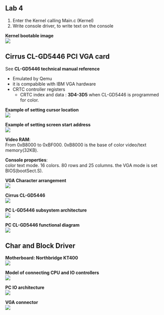 ## Lab 4
1. Enter the Kernel calling Main.c (Kernel)
2. Write console driver, to write text on the console

**Kernel bootable image**  
![](../../documentation/images/kernel-bootable-image.png)

##  Cirrus CL-GD5446 PCI VGA card
See **CL-GD5446 technical manual reference**  
- Emulated by Qemu
- it is compabible with IBM VGA hardware
- CRTC controller registers
  - CRTC index and data : **3D4-3D5** when CL-GD5446 is programmed for color.

**Example of setting cursor location**  
![](../../documentation/images/Kervel-VGA-CTR-Example.png)

**Example of setting screen start address**  
![](../../documentation/images/Kervel-VGA-CTR-Example2.png)


**Video RAM**:  
From  0xB8000 to 0xBF000. 0xB8000 is the base of color video/text memory(32KB).

**Console properties**:  
color text mode. 16 colors. 80 rows and 25 columns. the VGA mode is set BIOS(bootSect.S). 

**VGA Character arrangement**  
![](../../documentation/images/Kernel-VGA-Char-arrangement.png)


**Cirrus CL-GD5446**    
![](../../documentation/images/Kernel-VGA-CL-GD5446.png)

**PC L-GD5446 subsystem architecture**    
![](../../documentation/images/Kernel-VGA-Architecture.png)

**PC CL-GD5446 functional diagram**    
![](../../documentation/images/Kernel-VGA-Diagram.png)



## Char and Block Driver
**Motherboard: Northbridge KT400**  
![](../../documentation/images/Kernel-Motherboard-KT400.png)

**Model of connecting CPU and IO controllers**  
![](../../documentation/images/kernel-connecting-CPU-IO-controllers.png)

**PC IO architecture**  
![](../../documentation/images/Kernel-PC-IO-architecture.png)

**VGA connector**  
![](../../documentation/images/kernel-VGA_conector.png)